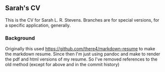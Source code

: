 ## Sarah's CV
This is the CV for Sarah L. R. Stevens.  Branches are for special versions, for a specific application, generally.

### Background
Originally this used https://github.com/there4/markdown-resume to make the markdown resume.
Since then I'm just using pandoc and make to render the pdf and html versions of my resume.
So I've removed references to the old method (except for above and in the commit history)
